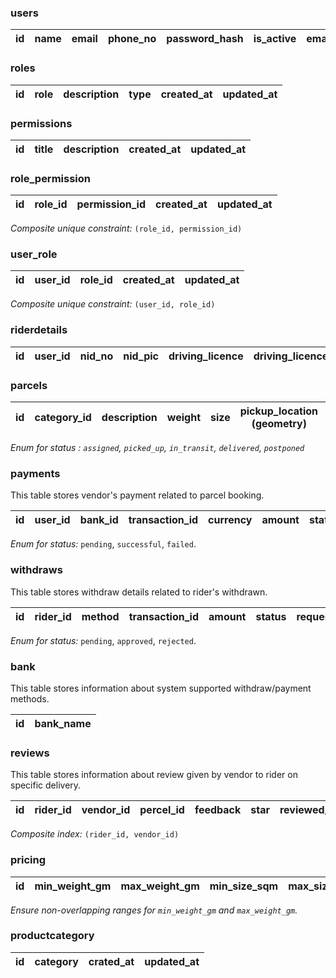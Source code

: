 ### users
| id  | name  | email  | phone_no  | password_hash | is_active | email_verified | role | profile_pic | created_at       | updated_at       |
|-----|-------|--------|-----------|---------------|-----------|----------------|------|-------------|------------------|------------------|

### roles
| id  | role         | description       | type         | created_at       | updated_at       |
|-----|--------------|-------------------|--------------|------------------|------------------|

### permissions
| id  | title        | description       | created_at       | updated_at       |
|-----|--------------|-------------------|------------------|------------------|


### role_permission
| id  | role_id | permission_id | created_at       | updated_at       |
|-----|---------|---------------|------------------|------------------|

*Composite unique constraint:* `(role_id, permission_id)`

### user_role
| id  | user_id | role_id | created_at       | updated_at       |
|-----|---------|---------|------------------|------------------|

*Composite unique constraint:* `(user_id, role_id)`

### riderdetails
| id  | user_id | nid_no | nid_pic | driving_licence | driving_licence_pic | license_expiry_date | birth_date | status   | eligibility | vehicle_type | rider_avg_rating | rider_balance | profile_completed | created_at       | updated_at       |
|-----|---------|--------|---------|-----------------|---------------------|---------------------|------------|----------|-------------|--------------|-------------------|---------------|------------------|------------------|------------------|


### parcels
| id  | category_id | description          | weight | size | pickup_location (geometry) | receiver_name | receiver_phone | receiver_email | receiver_address | receiver_location (geometry) | receiver_otp | sender_id | rider_id | rider_otp | assigned_at | status | pickup_time | delivery_time     | price  | distance | delivered_at       | created_at       | updated_at       |
|-----|-------------|----------------------|--------|------|----------------------------|---------------|----------------|----------------|------------------|------------------------------|--------------|-----------|----------|-----------|-------------|--------|-------------|------------------|--------|----------|------------------|------------------|------------------|


*Enum for status : `assigned`, `picked_up`, `in_transit`, `delivered`, `postponed`*

### payments
This table stores vendor's payment related to parcel booking.

| id  | user_id | bank_id   | transaction_id | currency | amount | status     | parcel_id | created_at       | updated_at       |
|-----|---------|----------|----------------|----------|--------|------------|-----------|------------------|------------------|

*Enum for status:* `pending`, `successful`, `failed`.

### withdraws
This table stores withdraw details related to rider's withdrawn.

| id  | rider_id | method   | transaction_id | amount | status  | requested_at    | proceed_at      | bank_id | accountholdername | account_no | created_at       | updated_at       |
|-----|----------|---------|----------------|--------|---------|-----------------|-----------------|---------|------------------|------------|------------------|------------------|

*Enum for status:* `pending`, `approved`, `rejected`.

### bank
This table stores information about system supported withdraw/payment methods.

| id | bank_name |
|----|-----------|

### reviews
This table stores information about review given by vendor to rider on specific delivery.

| id  | rider_id | vendor_id | percel_id | feedback | star | reviewed_at       | created_at       | updated_at       |
|-----|----------|-----------|-----------|----------|------|-------------------|------------------|------------------|

*Composite index:* `(rider_id, vendor_id)`

### pricing
| id  | min_weight_gm | max_weight_gm | min_size_sqm | max_size_sqm | price    | created_at       | updated_at       |
|-----|---------------|---------------|--------------|--------------|----------|------------------|------------------|

*Ensure non-overlapping ranges for `min_weight_gm` and `max_weight_gm`.*


### productcategory
| id | category | crated_at | updated_at |
|----|----------|-----------|------------|


